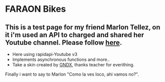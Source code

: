 # FARAON Bikes

## This is a test page for my friend Marlon Tellez, on it i'm used an API to charged and shared her Youtube channel. Please follow <a href="https://www.youtube.com/@DESINGVENOM/about">here</a>.

- Here using rapidapi-Youtube v3
- Implements asynchronous functions and more..
- Take a skin created by <a href="https://github.com/gndx">GNDX</a>, thanks teacher for everithing.

Finally i want to say to Marlon "Como la ves loco, ahi vamos no?".